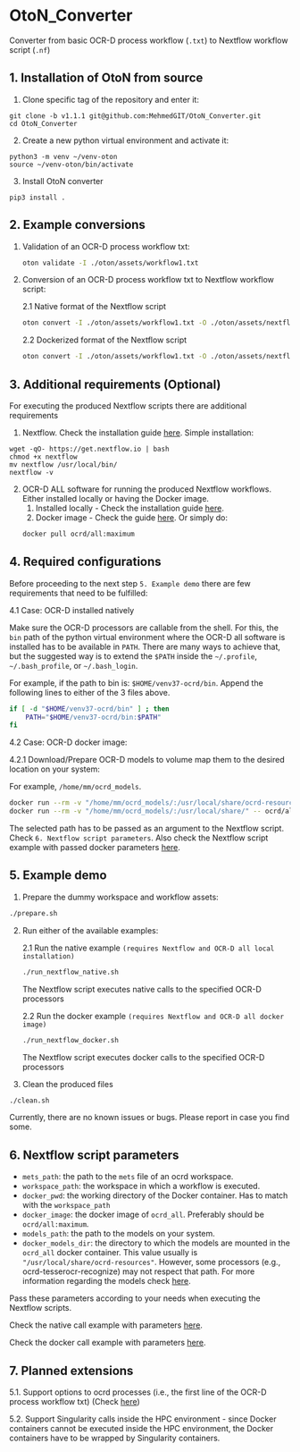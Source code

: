 # OtoN_Converter

Converter from basic OCR-D process workflow (`.txt`) to Nextflow workflow script (`.nf`)

## 1. Installation of OtoN from source
1. Clone specific tag of the repository and enter it:
```commandline
git clone -b v1.1.1 git@github.com:MehmedGIT/OtoN_Converter.git
cd OtoN_Converter
```
2. Create a new python virtual environment and activate it:
```commandline
python3 -m venv ~/venv-oton
source ~/venv-oton/bin/activate
```

3. Install OtoN converter
```commandline
pip3 install .
```

## 2. Example conversions

1. Validation of an OCR-D process workflow txt:
    ```bash
    oton validate -I ./oton/assets/workflow1.txt
    ```

2. Conversion of an OCR-D process workflow txt to Nextflow workflow script:

   2.1 Native format of the Nextflow script
    ```bash
    oton convert -I ./oton/assets/workflow1.txt -O ./oton/assets/nextflow1.nf
    ```
    2.2 Dockerized format of the Nextflow script
    ```bash
    oton convert -I ./oton/assets/workflow1.txt -O ./oton/assets/nextflow1_dockerized.nf -D
    ```

## 3. Additional requirements (Optional)

For executing the produced Nextflow scripts there are additional requirements

1. Nextflow. Check the installation guide [here](https://www.nextflow.io/docs/latest/getstarted.html). Simple installation:
```commandline
wget -qO- https://get.nextflow.io | bash
chmod +x nextflow
mv nextflow /usr/local/bin/
nextflow -v
```

2. OCR-D ALL software for running the produced Nextflow workflows. Either installed locally or having the Docker image.
    1. Installed locally - Check the installation guide [here](https://ocr-d.de/en/user_guide#virtual-environment-native-installation).
    2. Docker image - Check the guide [here](https://ocr-d.de/en/setup.html#ocrd_all-via-docker). Or simply do:
    ```bash
    docker pull ocrd/all:maximum
    ```

## 4. Required configurations

Before proceeding to the next step `5. Example demo` there are few requirements that need to be fulfilled:

4.1 Case: OCR-D installed natively

Make sure the OCR-D processors are callable from the shell. 
For this, the `bin` path of the python virtual environment where the OCR-D all software is installed has to be available in `PATH`.
There are many ways to achieve that, but the suggested way is to extend the `$PATH` inside the `~/.profile`, `~/.bash_profile`, or `~/.bash_login`.

For example, if the path to bin is: `$HOME/venv37-ocrd/bin`. Append the following lines to either of the 3 files above.

```bash
if [ -d "$HOME/venv37-ocrd/bin" ] ; then
    PATH="$HOME/venv37-ocrd/bin:$PATH"
fi
```


4.2 Case: OCR-D docker image:

4.2.1 Download/Prepare OCR-D models to volume map them to the desired location on your system:

For example, `/home/mm/ocrd_models`.

```bash
docker run --rm -v "/home/mm/ocrd_models/:/usr/local/share/ocrd-resources" -- ocrd/all:maximum ocrd resmgr download '*'
docker run --rm -v "/home/mm/ocrd_models/:/usr/local/share/" -- ocrd/all:maximum ocrd resmgr download ocrd-tesserocr-recognize '*'
```

The selected path has to be passed as an argument to the Nextflow script. 
Check `6. Nextflow script parameters`. 
Also check the Nextflow script example with passed docker parameters [here](https://github.com/MehmedGIT/OtoN_Converter/blob/master/run_nextflow_docker.sh).

## 5. Example demo

1. Prepare the dummy workspace and workflow assets:
```bash
./prepare.sh
```
2. Run either of the available examples:

    2.1 Run the native example `(requires Nextflow and OCR-D all local installation)`

    ```bash
    ./run_nextflow_native.sh
    ```
    The Nextflow script executes native calls to the specified OCR-D processors

    2.2 Run the docker example `(requires Nextflow and OCR-D all docker image)`
    ```bash
    ./run_nextflow_docker.sh
    ```
    The Nextflow script executes docker calls to the specified OCR-D processors

3. Clean the produced files
```bash
./clean.sh
```

Currently, there are no known issues or bugs. Please report in case you find some.

## 6. Nextflow script parameters

- `mets_path`: the path to the `mets` file of an ocrd workspace.
- `workspace_path`: the workspace in which a workflow is executed.
- `docker_pwd`: the working directory of the Docker container. 
Has to match with the `workspace_path`
- `docker_image`: the docker image of `ocrd_all`. Preferably should be `ocrd/all:maximum`.
- `models_path`: the path to the models on your system.
- `docker_models_dir`: the directory to which the models are mounted in the `ocrd_all` docker container. This value usually is `"/usr/local/share/ocrd-resources"`. However, some processors (e.g., ocrd-tesserocr-recognize) may not respect that path. For more information regarding the models check [here](https://ocr-d.de/en/models).

Pass these parameters according to your needs when executing the Nextflow scripts.

Check the native call example with parameters [here](https://github.com/MehmedGIT/OtoN_Converter/blob/master/run_nextflow_native.sh).

Check the docker call example with parameters [here](https://github.com/MehmedGIT/OtoN_Converter/blob/master/run_nextflow_docker.sh).

## 7. Planned extensions

5.1. Support options to ocrd processes (i.e., the first line of the OCR-D process workflow txt) (Check [here](https://github.com/MehmedGIT/OtoN_Converter/issues/3))

5.2. Support Singularity calls inside the HPC environment - since Docker containers cannot be executed inside the HPC environment, the Docker containers have to be wrapped by Singularity containers.
